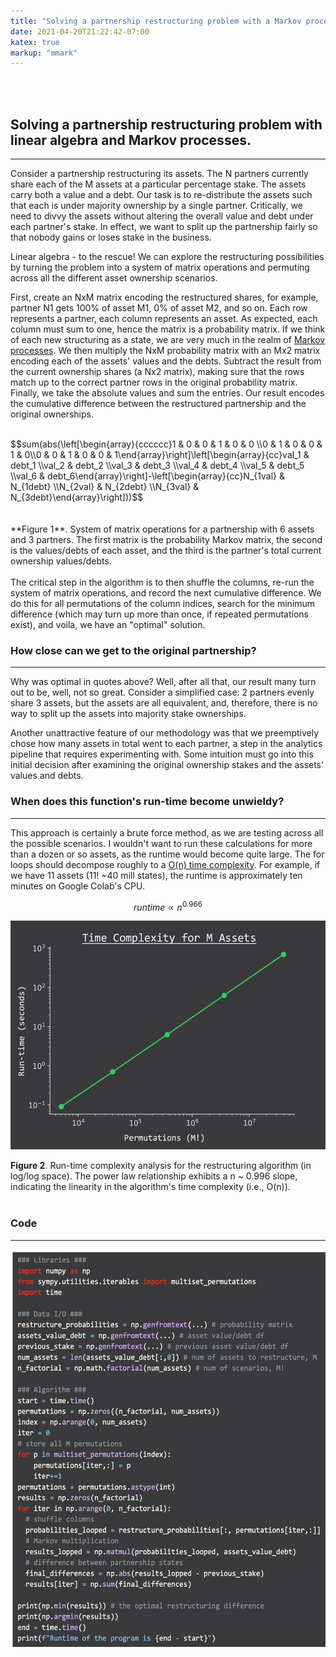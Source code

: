 ```yaml
---
title: "Solving a partnership restructuring problem with a Markov process."
date: 2021-04-20T21:22:42-07:00
katex: true
markup: "mmark"
---
```


<br><br>

## Solving a partnership restructuring problem with linear algebra and Markov processes.

---

Consider a partnership restructuring its assets. The N partners currently share each of the M assets at a particular percentage stake. The assets carry both a value and a debt. Our task is to re-distribute the assets such that each is under majority ownership by a single partner. Critically, we need to divvy the assets without altering the overall value and debt under each partner's stake. In effect, we want to split up the partnership fairly so that nobody gains or loses stake in the business.

Linear algebra - to the rescue!  We can explore the restructuring possibilities by turning the problem into a system of matrix operations and permuting across all the different asset ownership scenarios.

First, create an NxM matrix encoding the restructured shares, for example, partner N1 gets 100% of asset M1, 0% of asset M2, and so on. Each row represents a partner, each column represents an asset. As expected, each column must sum to one, hence the matrix is a probability matrix. If we think of each new structuring as a state, we are very much in the realm of [Markov processes](https://en.wikipedia.org/wiki/Markov_decision_process). We then multiply the NxM probability matrix with an Mx2 matrix encoding each of the assets' values and the debts. Subtract the result from the current ownership shares (a Nx2 matrix), making sure that the rows match up to the correct partner rows in the original probability matrix. Finally, we take the absolute values and sum the entries. Our result encodes the cumulative difference between the restructured partnership and the original ownerships.
<br><br>
<div>$$sum(abs(\left[\begin{array}{cccccc}1 & 0 & 0 & 1 & 0 & 0 \\0 & 1 & 0 & 0 & 1 & 0\\0 & 0 & 1 & 0 & 0 & 1\end{array}\right]\left[\begin{array}{cc}val_1 & debt_1 \\val_2 & debt_2 \\val_3 & debt_3 \\val_4 & debt_4 \\val_5 & debt_5 \\val_6 & debt_6\end{array}\right]-\left[\begin{array}{cc}N_{1val} & N_{1debt}  \\N_{2val} & N_{2debt} \\N_{3val} & N_{3debt}\end{array}\right]))$$</div>
<br><br>
**Figure 1**. System of matrix operations for a partnership with 6 assets and 3 partners. The first matrix is the probability Markov matrix, the second is the values/debts of each asset, and the third is the partner's total current ownership values/debts.   
<br><br>
The critical step in the algorithm is to then shuffle the columns, re-run the system of matrix operations, and record the next cumulative difference. We do this for all permutations of the column indices, search for the minimum difference (which may turn up more than once, if repeated permutations exist), and voila, we have an "optimal" solution.



### How close can we get to the original partnership?

---

Why was optimal in quotes above? Well, after all that, our result many turn out to be, well, not so great. Consider a simplified case: 2 partners evenly share 3 assets, but the assets are all equivalent, and, therefore, there is no way to split up the assets into majority stake ownerships.

Another unattractive feature of our methodology was that we preemptively chose how many assets in total went to each partner, a step in the analytics pipeline that requires experimenting with. Some intuition must go into this initial decision after examining the original ownership stakes and the assets' values and debts.

### When does this function's run-time become unwieldy?

---

This approach is certainly a brute force method, as we are testing across all the possible scenarios. I wouldn't want to run these calculations for more than a dozen or so assets, as the runtime would become quite large. The for loops should decompose roughly to a [O(n) time complexity](http://web.mit.edu/16.070/www/lecture/big_o.pdf). For example, if we have 11 assets (11! ~40 mill states), the runtime is approximately ten minutes on Google Colab's CPU.

$$runtime \propto n^{0.966}$$

<p align="center"> <img src="/posts/assets-runtime.png"/ width = "550" height = "366"> </p>

**Figure 2**. Run-time complexity analysis for the restructuring algorithm (in log/log space). The power law relationship exhibits a n ~ 0.996 slope, indicating the linearity in the algorithm's time complexity (i.e., O(n)).
<br><br>
### Code

---

<p align="center"> <img src="/posts/assets-code.png"/ width = "550" height = "636"> </p>
